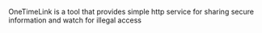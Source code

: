 OneTimeLink is a tool that provides simple http service for sharing secure information and watch for illegal access